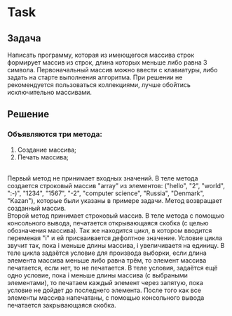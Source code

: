 # Task
## Задача
Написать программу, которая из имеющегося массива строк формирует массив из строк, длина которых меньше либо равна 3 символа. Первоначальный массив можно ввести с клавиатуры, либо задать на старте выполнения алгоритма. При решении не рекомендуется пользоваться коллекциями, лучше обойтись исключительно массивами.
## Решение
### Объявляются три метода: </br>
1. Создание массива;
2. Печать массива;

</br>
Первый метод не принимает входных значений. В теле метода создается строковый массив "array" из элементов: ("hello", "2", "world", ":-)", "1234", "1567", "-2", "computer science", "Russia", "Denmark", "Kazan"), которые были указаны в примере задачи. Метод возвращает созданный массив.

</br>
Второй метод принимает строковый массив. В теле метода с помощью консольного вывода, печатается открывающаяся скобка (с целью обозначения массива). Так же находится цикл, в котором вводится переменая "i" и ей присваивается дефолтное значение. Условие цикла звучит так, пока i меньше длины массива, i увеличиваетя на единицу. В теле цикла задаётся условие для производа выборки, если длина элемента массива меньше либо равна трём, то элемент массива печатается, если нет, то не печатается. В теле условия, задаётся ещё одно условие, пока i меньше длины массива (с выбраными элементами), то печатаем каждый элемент через запятую, пока условие не дойдет до последнего элемента. После того как все элементы массива напечатаны, с помощью консольного вывода печатается закрывающаяся скобка.